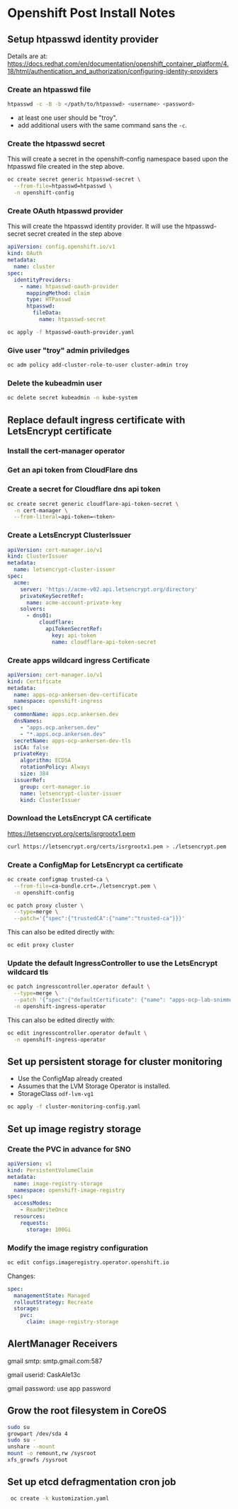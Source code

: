 # Openshift Post Install Notes

## Setup htpasswd identity provider

Details are at:
<https://docs.redhat.com/en/documentation/openshift_container_platform/4.18/html/authentication_and_authorization/configuring-identity-providers>

### Create an htpasswd file

```sh
htpasswd -c -B -b </path/to/htpasswd> <username> <password>
```

- at least one user should be "troy".
- add additional users with the same command sans the `-c`.

### Create the htpasswd secret

This will create a secret in the openshift-config namespace based upon the htpasswd file created in the step above.

```sh
oc create secret generic htpasswd-secret \
  --from-file=htpasswd=htpasswd \
  -n openshift-config
```

### Create OAuth htpasswd provider

This will create the htpasswd identity provider.  It will use the htpasswd-secret secret created in the step above

```yaml
apiVersion: config.openshift.io/v1
kind: OAuth
metadata:
  name: cluster
spec:
  identityProviders:
    - name: htpasswd-oauth-provider 
      mappingMethod: claim 
      type: HTPasswd
      htpasswd:
        fileData:
          name: htpasswd-secret
```

```zsh
oc apply -f htpasswd-oauth-provider.yaml
```

### Give user "troy" admin priviledges

```zsh
oc adm policy add-cluster-role-to-user cluster-admin troy
```

### Delete the kubeadmin user

```sh
oc delete secret kubeadmin -n kube-system
```

## Replace default ingress certificate with LetsEncrypt certificate

### Install the cert-manager operator

### Get an api token from CloudFlare dns

### Create a secret for Cloudflare dns api token

```zsh
oc create secret generic cloudflare-api-token-secret \
  -n cert-manager \
  --from-literal=api-token=<token>
  ```

### Create a LetsEncrypt ClusterIssuer

```yaml
apiVersion: cert-manager.io/v1
kind: ClusterIssuer
metadata:
  name: letsencrypt-cluster-issuer
spec:
  acme:
    server: 'https://acme-v02.api.letsencrypt.org/directory'
    privateKeySecretRef:
      name: acme-account-private-key
    solvers:
      - dns01:
          cloudflare:
            apiTokenSecretRef:
              key: api-token
              name: cloudflare-api-token-secret
```

### Create apps wildcard ingress Certificate

```yaml
apiVersion: cert-manager.io/v1
kind: Certificate
metadata:
  name: apps-ocp-ankersen-dev-certificate
  namespace: openshift-ingress
spec:
  commonName: apps.ocp.ankersen.dev
  dnsNames:
    - "apps.ocp.ankersen.dev" 
    - "*.apps.ocp.ankersen.dev"
  secretName: apps-ocp-ankersen-dev-tls
  isCA: false
  privateKey:
    algorithm: ECDSA
    rotationPolicy: Always
    size: 384
  issuerRef:
    group: cert-manager.io
    name: letsencrypt-cluster-issuer
    kind: ClusterIssuer
```

### Download the LetsEncrypt CA certificate

<https://letsencrypt.org/certs/isrgrootx1.pem>

```zsh
curl https://letsencrypt.org/certs/isrgrootx1.pem > ./letsencrypt.pem
```

### Create a ConfigMap for LetsEncrypt ca certificate

```zsh
oc create configmap trusted-ca \
  --from-file=ca-bundle.crt=./letsencrypt.pem \
  -n openshift-config
```

```zsh
oc patch proxy cluster \
  --type=merge \
  --patch='{"spec":{"trustedCA":{"name":"trusted-ca"}}}'
```

This can also be edited directly with:

```zsh
oc edit proxy cluster
```

### Update the default IngressController to use the LetsEncrypt wildcard tls

```zsh
oc patch ingresscontroller.operator default \
  --type=merge \
  --patch '{"spec":{"defaultCertificate": {"name": "apps-ocp-lab-snimmo-com-tls"}}}' \
  -n openshift-ingress-operator
```

This can also be edited directly with:

```zsh
oc edit ingresscontroller.operator default \
  -n openshift-ingress-operator
```

## Set up persistent storage for cluster monitoring

- Use the ConfigMap already created
- Assumes that the LVM Storage Operator is installed.
- StorageClass `odf-lvm-vg1`

```sh
oc apply -f cluster-monitoring-config.yaml
```

## Set up image registry storage

### Create the PVC in advance for SNO

```yaml
apiVersion: v1
kind: PersistentVolumeClaim
metadata:
  name: image-registry-storage
  namespace: openshift-image-registry
spec:
  accessModes:
    - ReadWriteOnce
  resources:
    requests:
      storage: 100Gi
```

### Modify the image registry configuration

```sh
oc edit configs.imageregistry.operator.openshift.io
```

Changes:

```yaml
spec:
  managementState: Managed
  rolloutStrategy: Recreate
  storage:
    pvc:
      claim: image-registry-storage
```

## AlertManager Receivers

gmail smtp: smtp.gmail.com:587

gmail userid: CaskAle13c

gmail password: use app password

## Grow the root filesystem in CoreOS

```zsh
sudo su
growpart /dev/sda 4
sudo su -
unshare --mount
mount -o remount,rw /sysroot
xfs_growfs /sysroot
```

## Set up etcd defragmentation cron job

```zsh
 oc create -k kustomization.yaml
 ```
